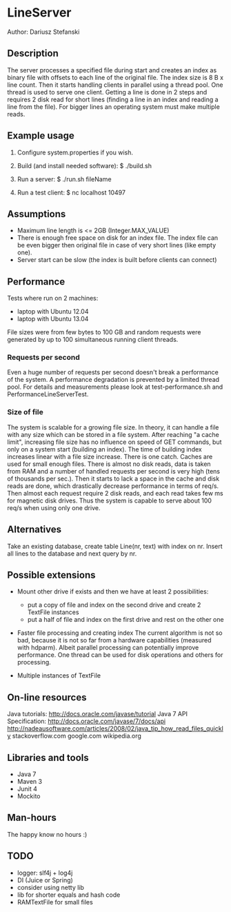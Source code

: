 # LineServer #
Author: Dariusz Stefanski

## Description ##
The server processes a specified file during start and creates an index as
binary file with offsets to each line of the original file. The index size is
8 B x line count. Then it starts handling clients in parallel using a thread
pool. One thread is used to serve one client. Getting a line is done in 2 steps
and requires 2 disk read for short lines (finding a line in an index and reading
a line from the file). For bigger lines an operating system must make multiple
reads.

## Example usage ##
1. Configure system.properties if you wish.

2. Build (and install needed software):
$ ./build.sh

3. Run a server:
$ ./run.sh fileName

4. Run a test client:
$ nc localhost 10497

## Assumptions ##
* Maximum line length is <= 2GB (Integer.MAX_VALUE)
* There is enough free space on disk for an index file. The index file can be
  even bigger then original file in case of very short lines (like empty one).
* Server start can be slow (the index is built before clients can connect)
 
## Performance ##
Tests where run on 2 machines:
* laptop with Ubuntu 12.04
* laptop with Ubuntu 13.04

File sizes were from few bytes to 100 GB and  random requests were generated
by up to 100 simultaneous running client threads.

### Requests per second ###
Even a huge number of requests per second doesn't break a performance of the system.
A performance degradation is prevented by a limited thread pool.
For details and measurements please look at test-performance.sh and PerformanceLineServerTest.

### Size of file ###
The system is scalable for a growing file size. In theory, it can handle a file
with any size which can be stored in a file system. After reaching "a cache limit",
increasing file size has no influence on speed of GET commands, but only on a system
start (building an index). The time of building index increases linear with a file
size increase. There is one catch. Caches are used for small enough files. There is
almost no disk reads, data is taken from RAM and a number of handled requests per
second is very high (tens of thousands per sec.). Then it starts to lack a space in
the cache and disk reads are done, which drastically decrease performance in terms of
req/s. Then almost each request require 2 disk reads, and each read takes few ms for
magnetic disk drives. Thus the system is capable to serve about 100 req/s when using
only one drive.

## Alternatives ##
Take an existing database, create table Line(nr, text) with index on nr.
Insert all lines to the database and next query by nr.

## Possible extensions ##
* Mount other drive if exists and then we have at least 2 possibilities:
  - put a copy of file and index on the second drive and create 2 TextFile instances
  - put a half of file and index on the first drive and rest on the other one

* Faster file processing and creating index
  The current algorithm is not so bad, because it is not so far from a hardware
  capabilities (measured with hdparm). Albeit parallel processing can potentially
  improve performance. One thread can be used for disk operations and others
  for processing.
  
* Multiple instances of TextFile 

## On-line resources ##
Java tutorials: http://docs.oracle.com/javase/tutorial
Java 7 API Specification: http://docs.oracle.com/javase/7/docs/api
http://nadeausoftware.com/articles/2008/02/java_tip_how_read_files_quickly
stackoverflow.com
google.com
wikipedia.org

## Libraries and tools ##
* Java 7
* Maven 3
* Junit 4
* Mockito

## Man-hours ##
The happy know no hours :)

## TODO ##
* logger: slf4j + log4j
* DI (Juice or Spring)
* consider using netty lib
* lib for shorter equals and hash code
* RAMTextFile for small files
